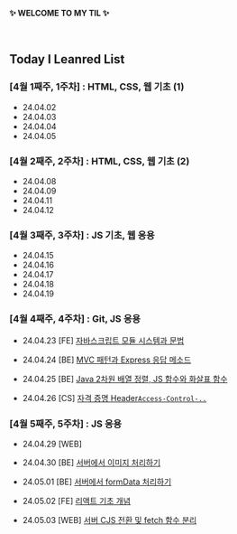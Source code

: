 **✨ WELCOME TO MY TIL ✨**

<br/>

## Today I Leanred List

### [4월 1째주, 1주차] : HTML, CSS, 웹 기초 (1)

-   24.04.02
-   24.04.03
-   24.04.04
-   24.04.05

### [4월 2째주, 2주차] : HTML, CSS, 웹 기초 (2)

-   24.04.08
-   24.04.09
-   24.04.11
-   24.04.12

### [4월 3째주, 3주차] : JS 기초, 웹 응용

-   24.04.15
-   24.04.16
-   24.04.17
-   24.04.18
-   24.04.19

### [4월 4째주, 4주차] : Git, JS 응용

-   24.04.23 [FE] [자바스크립트 모듈 시스템과 문법](https://github.com/yoouung/TIL-KCS/blob/main/April/2024-04-23.md)

-   24.04.24 [BE] [MVC 패턴과 Express 응답 메소드](https://github.com/yoouung/TIL-KCS/blob/main/April/2024-04-24.md)

-   24.04.25 [BE] [Java 2차원 배열 정렬, JS 함수와 화살표 함수](https://github.com/yoouung/TIL-KCS/blob/main/April/2024-04-25.md)

-   24.04.26 [CS] [자격 증명 Header`Access-Control-..`](https://github.com/yoouung/TIL-KCS/blob/main/April/2024-04-26.md)

### [4월 5째주, 5주차] : JS 응용

-   24.04.29 [WEB]

-   24.04.30 [BE] [서버에서 이미지 처리하기](https://github.com/yoouung/TIL-KCS/blob/main/April/2024-04-30.md)

-   24.05.01 [BE] [서버에서 formData 처리하기](https://github.com/yoouung/TIL-KCS/blob/main/May/2024-05-01.md)

-   24.05.02 [FE] [리액트 기초 개념](https://github.com/yoouung/TIL-KCS/blob/main/May/2024-05-02.md)

-   24.05.03 [WEB] [서버 CJS 전환 및 fetch 함수 분리](https://github.com/yoouung/TIL-KCS/blob/main/May/2024-05-03.md)

